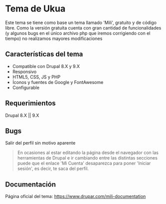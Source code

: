 # Tema de Ukua

Este tema se tiene como base un tema llamado 'Mili', gratuito y de código libre.
Como la versión gratuita cuenta con gran cantidad de funcionalidades (y algunos bugs en el único archivo php que iremos corrigiendo con el tiempo) no realizamos mayores modificaciones

## Características del tema
- Compatible con Drupal 8.X y 9.X
- Responsivo
- HTML5, CSS, JS y PHP
- Íconos y fuentes de Google y FontAwesome
- Configurable

## Requerimientos 
Drupal 8.X || 9.X

## Bugs 
Salir del perfil sin motivo aparente
> En ocasiones al estar editando la página desde el navegador con las herramientas de Drupal e ir cambiando entre las distintas secciones puede que el enlace 'Mi Cuenta' desaparezca para poner 'Iniciar sesión', es decir, te saca del perfil.

## Documentación
Página oficial del tema: https://www.drupar.com/mili-documentation
